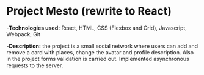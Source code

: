 # Project Mesto (rewrite to React)

-**Technologies used:** React, HTML, CSS (Flexbox and Grid), Javascript, Webpack, Git

-**Description:** the project is a small social network where users can add and remove a card with places,
change the avatar and profile description. Also in the project forms validation is carried out.
Implemented asynchronous requests to the server.
